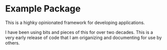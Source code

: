 # Example Package

This is a highky opinionated framework for developing applications.

I have been using bits and pieces of this for over two decades. This
is a very early release of code that I am origanizing and documenting
for use by others.
